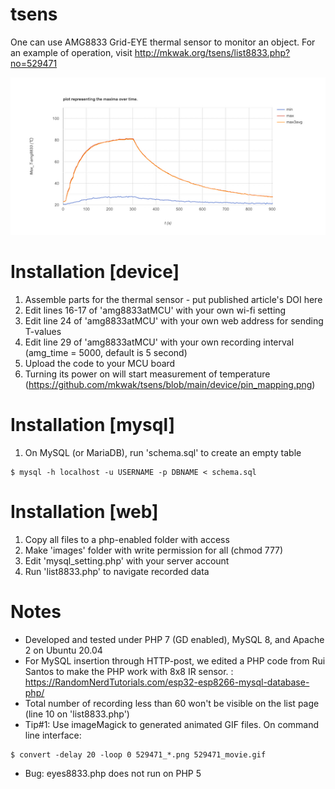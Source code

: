 # tsens
One can use AMG8833 Grid-EYE thermal sensor to monitor an object.
For an example of operation, visit http://mkwak.org/tsens/list8833.php?no=529471

![output as an image](https://github.com/mkwak/tsens/blob/main/example/529471_img.png)

# Installation [device]
1. Assemble parts for the thermal sensor - put published article's DOI here
2. Edit lines 16-17 of 'amg8833atMCU' with your own wi-fi setting
3. Edit line 24 of 'amg8833atMCU' with your own web address for sending T-values
4. Edit line 29 of 'amg8833atMCU' with your own recording interval (amg_time = 5000, default is 5 second)
5. Upload the code to your MCU board
6. Turning its power on will start measurement of temperature
(https://github.com/mkwak/tsens/blob/main/device/pin_mapping.png)

# Installation [mysql]
1. On MySQL (or MariaDB), run 'schema.sql' to create an empty table
```
$ mysql -h localhost -u USERNAME -p DBNAME < schema.sql
```

# Installation [web]
1. Copy all files to a php-enabled folder with access
2. Make 'images' folder with write permission for all (chmod 777)
3. Edit 'mysql_setting.php' with your server account
4. Run 'list8833.php' to navigate recorded data


# Notes
  * Developed and tested under PHP 7 (GD enabled), MySQL 8, and Apache 2 on Ubuntu 20.04
  * For MySQL insertion through HTTP-post, we edited a PHP code from Rui Santos to make the PHP work with 8x8 IR sensor.
  : https://RandomNerdTutorials.com/esp32-esp8266-mysql-database-php/
  * Total number of recording less than 60 won't be visible on the list page (line 10 on 'list8833.php')  
  * Tip#1: Use imageMagick to generated animated GIF files. On command line interface: 
  ```
  $ convert -delay 20 -loop 0 529471_*.png 529471_movie.gif
  ```
  * Bug: eyes8833.php does not run on PHP 5
